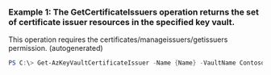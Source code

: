 ### Example 1: The GetCertificateIssuers operation returns the set of certificate issuer resources in the specified key vault.
This operation requires the certificates/manageissuers/getissuers permission. (autogenerated)
```powershell
PS C:\> Get-AzKeyVaultCertificateIssuer -Name {Name} -VaultName Contosokv01
```

